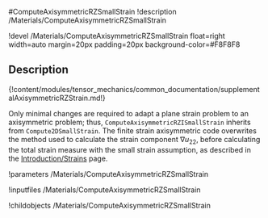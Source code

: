 #ComputeAxisymmetricRZSmallStrain
!description /Materials/ComputeAxisymmetricRZSmallStrain

!devel /Materials/ComputeAxisymmetricRZSmallStrain float=right width=auto margin=20px padding=20px background-color=#F8F8F8

## Description
{!content/modules/tensor_mechanics/common_documentation/supplementalAxisymmetricRZStrain.md!}

Only minimal changes are required to adapt a plane strain problem to an axisymmetric problem; thus,
`ComputeAxisymmetricRZISmallStrain` inherits from `Compute2DSmallStrain`.  The finite strain axisymmetric code overwrites the method used to calculate the strain component $\nabla u_{22}$, before calculating the total strain measure with the small strain assumption, as described in the [Introduction/Strains](/introduction/Strains.md) page.

!parameters /Materials/ComputeAxisymmetricRZSmallStrain

!inputfiles /Materials/ComputeAxisymmetricRZSmallStrain

!childobjects /Materials/ComputeAxisymmetricRZSmallStrain
